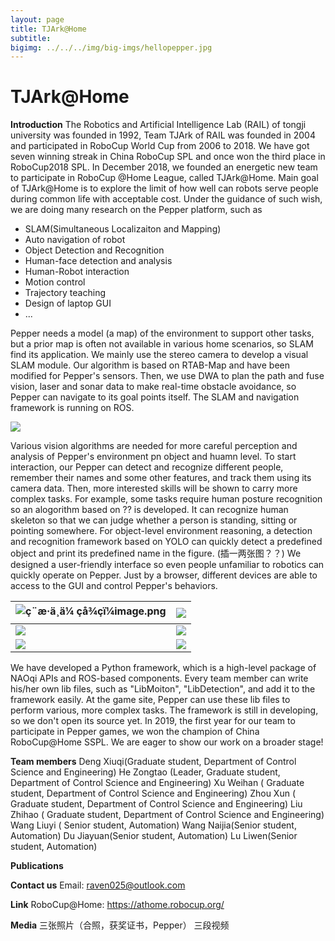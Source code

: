 ```yaml
---
layout: page
title: TJArk@Home
subtitle: 
bigimg: ../../../img/big-imgs/hellopepper.jpg
---
```


# TJArk@Home
**Introduction**
The Robotics and Artificial Intelligence Lab (RAIL) of tongji university was founded in 1992, Team TJArk of RAIL was founded in 2004 and participated in RoboCup World Cup from 2006 to 2018. We have got seven winning streak in China RoboCup SPL and once won the third place in RoboCup2018 SPL.
In December 2018, we founded an energetic new team to participate in RoboCup @Home League, called TJArk@Home. Main goal of TJArk@Home is to explore the limit of how well can robots serve people during common life with acceptable cost. Under the guidance of such wish, we are doing many research on the Pepper platform, such as

- SLAM(Simultaneous Localizaiton and Mapping)
- Auto navigation of robot
- Object Detection and Recognition
- Human-face detection and analysis
- Human-Robot interaction
- Motion control
- Trajectory teaching
- Design of laptop GUI
- ...

Pepper needs a model (a map) of the environment to support other tasks, but a prior map is often not available in various home scenarios, so SLAM find its application. We mainly use the stereo camera to develop a visual SLAM module. Our algorithm is based on RTAB-Map and have been modified for Pepper's sensors. Then, we use DWA to plan the path and fuse vision, laser and sonar data to make real-time obstacle avoidance, so Pepper can navigate to its goal points itself. The SLAM and navigation framework is running on ROS.

![](https://paper-attachments.dropbox.com/s_16BD2DE7B9011F58E5F7585FA90551564011B78012E45F86D6A4458C2CA2EBEC_1571991972227_2019-10-21+19-23-51.png)


Various vision algorithms are needed for more careful perception and analysis of Pepper's environment pn object and huamn level. To start interaction, our Pepper can detect and recognize different people, remember their names and some other features, and track them using its camera data. Then, more interested skills will be shown to carry more complex tasks. For example, some tasks require human posture recognition so an alogorithm based on ?? is developed. It can recognize human skeleton so that we can judge whether a person is standing, sitting or pointing somewhere. For object-level environment reasoning, a detection and recognition framework based on YOLO can quickly detect a predefined object and print its predefined name in the figure.
(插一两张图？？)
We designed a user-friendly interface so even people unfamiliar to robotics can quickly operate on Pepper. Just by a browser, different devices are able to access to the GUI and control Pepper's behaviors.

| ![ç¨æ·ä¸ä¼ çå¾çï¼image.png](https://paper-attachments.dropbox.com/s_8212871497AD2FFB4D10DEDAF699F049B70FF713D566E6C3A03E507A73EEE7CC_1571992386797_image.png) | ![](https://paper-attachments.dropbox.com/s_8212871497AD2FFB4D10DEDAF699F049B70FF713D566E6C3A03E507A73EEE7CC_1571993000489_image.png) |
| ---------------------------------------------------------------------------------------------------------------------------------------------------------------------- | ------------------------------------------------------------------------------------------------------------------------------------- |
| ![](https://paper-attachments.dropbox.com/s_8212871497AD2FFB4D10DEDAF699F049B70FF713D566E6C3A03E507A73EEE7CC_1571993081963_image.png)                                  | ![](https://paper-attachments.dropbox.com/s_8212871497AD2FFB4D10DEDAF699F049B70FF713D566E6C3A03E507A73EEE7CC_1571993214696_image.png) |
| ![](https://paper-attachments.dropbox.com/s_8212871497AD2FFB4D10DEDAF699F049B70FF713D566E6C3A03E507A73EEE7CC_1571993466490_image.png)                                  | ![](https://paper-attachments.dropbox.com/s_8212871497AD2FFB4D10DEDAF699F049B70FF713D566E6C3A03E507A73EEE7CC_1571993939130_image.png) |

We have developed a Python framework, which is a high-level package of NAOqi APIs and ROS-based components. Every team member can write his/her own lib files, such as "LibMoiton", "LibDetection", and add it to the framework easily. At the game site, Pepper can use these lib files to perform various, more complex tasks. The framework is still in developing, so we don't open its source yet.
In 2019, the first year for our team to participate in Pepper games, we won the champion of China RoboCup@Home SSPL. We are eager to show our work on a broader stage!

**Team members**
Deng Xiuqi(Graduate student, Department of Control Science and Engineering) He Zongtao (Leader, Graduate student, Department of Control Science and Engineering) Xu Weihan ( Graduate student, Department of Control Science and Engineering) Zhou Xun ( Graduate student, Department of Control Science and Engineering) Liu Zhihao ( Graduate student, Department of Control Science and Engineering) Wang Liuyi ( Senior student, Automation) Wang Naijia(Senior student, Automation) Du Jiayuan(Senior student, Automation) Lu Liwen(Senior student, Automation)

**Publications**

**Contact us**
Email: raven025@outlook.com

**Link**
RoboCup@Home: https://athome.robocup.org/

**Media**
三张照片（合照，获奖证书，Pepper）
三段视频


